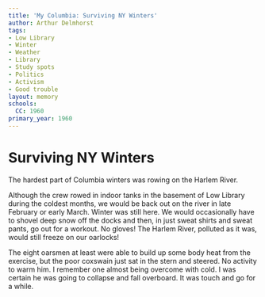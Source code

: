 ```yaml
---
title: 'My Columbia: Surviving NY Winters'
author: Arthur Delmhorst
tags:
- Low Library
- Winter
- Weather
- Library
- Study spots
- Politics
- Activism
- Good trouble
layout: memory
schools:
  CC: 1960
primary_year: 1960
---
```

# Surviving NY Winters

The hardest part of Columbia winters was rowing on the Harlem River.

Although the crew rowed in indoor tanks in the basement of Low Library during the coldest months, we would be back out on the river in late February or early March. Winter was still here. We would occasionally have to shovel deep snow off the docks and then, in just sweat shirts and sweat pants, go out for a workout. No gloves! The Harlem River, polluted as it was, would still freeze on our oarlocks!

The eight oarsmen at least were able to build up some body heat from the exercise, but the poor coxswain just sat in the stern and steered. No activity to warm him. I remember one almost being overcome with cold. I was certain he was going to collapse and fall overboard. It was touch and go for a while.
